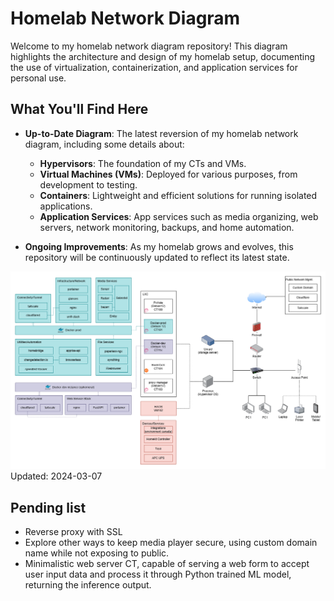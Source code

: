 # Homelab Network Diagram

Welcome to my homelab network diagram repository! This diagram highlights the architecture and design of my homelab setup, documenting the use of virtualization, containerization, and application services for personal use.

## What You'll Find Here

- **Up-to-Date Diagram**: The latest reversion of my homelab network diagram, including some details about:
  - **Hypervisors**: The foundation of my CTs and VMs.
  - **Virtual Machines (VMs)**: Deployed for various purposes, from development to testing.
  - **Containers**: Lightweight and efficient solutions for running isolated applications.
  - **Application Services**: App services such as media organizing, web servers, network monitoring, backups, and home automation.

- **Ongoing Improvements**: As my homelab grows and evolves, this repository will be continuously updated to reflect its latest state.


![Homelab Network Diagram](https://github.com/danieljai/homelab/blob/4eee310b72505c710949d1557f1c88788d08bfdf/diagram/92king_homelab.png)
Updated: 2024-03-07

## Pending list

- Reverse proxy with SSL
- Explore other ways to keep media player secure, using custom domain name while not exposing to public.
- Minimalistic web server CT, capable of serving a web form to accept user input data and process it through Python trained ML model, returning the inference output.
